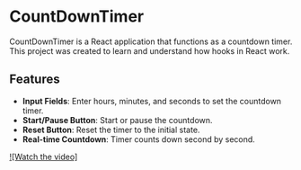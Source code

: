 # CountDownTimer

CountDownTimer is a React application that functions as a countdown timer. This project was created to learn and understand how hooks in React work.

## Features

- **Input Fields**: Enter hours, minutes, and seconds to set the countdown timer.
- **Start/Pause Button**: Start or pause the countdown.
- **Reset Button**: Reset the timer to the initial state.
- **Real-time Countdown**: Timer counts down second by second.

[![Watch the video]](https://raw.githubusercontent.com/Atharva-Chaudhari123/CountDownTimer-React-app/video.webm)
